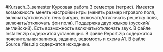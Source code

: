 #Kursach_3_semester
Курсовая работа 3 семестра (тетрис). Имеется возможность менять настройки игры (менять размер игрового поля,
включать/отключать тень фигуры, включать/отключать решетку поля, включать/отключать фон поля). Поддержка двух языков
(русский/английский). Есть возможность включать/отключать звук. В файле Installer.zip содержится установщик. В 
файле Report.zip содержатся пояснительная записка, задание, ведомость и схема А1. В файле Source_files.zip содержатся исходники.